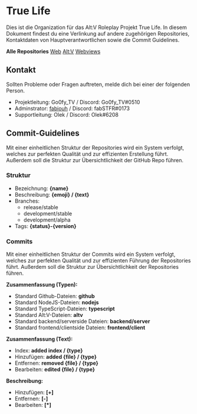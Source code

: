 # True Life
Dies ist die Organization für das Alt:V Roleplay Projekt True Life. In diesem Dokument findest du eine Verlinkung auf andere zugehörigen Repositories, Kontaktdaten von Hauptverantwortlichen sowie die Commit Guidelines.

**Alle Repositories**
[Web](https://github.com/truelife-roleplay/tl_web)
[Alt:V](https://github.com/truelife-roleplay/tl_altv)
[Webviews](https://github.com/truelife-roleplay/tl_webviews)


## Kontakt
Sollten Probleme oder Fragen auftreten, melde dich bei einer der folgenden Person. 
 - Projektleitung: Go0fy_TV / Discord: Go0fy_TV#0510
 - Adminstrator: [fabiouh](https://github.com/fabiouh) / Discord: fabSTFR#0173
 - Supportleitung: Olek / Discord: Olek#6208

## Commit-Guidelines
Mit einer einheitlichen Struktur der Repositories wird ein System verfolgt, welches zur perfekten Qualität und zur effizienten Erstellung führt. Außerdem soll die Struktur zur Übersichtlichkeit der GitHub Repo führen.

### Struktur

 - Bezeichnung: **{name}**
 - Beschreibung: **{emoji} / {text}**
 - Branches:
	 - release/stable
	 - development/stable
	 - development/alpha
- Tags: **{status}-{version}**

### Commits
Mit einer einheitlichen Struktur der Commits wird ein System verfolgt, welches zur perfekten Qualität und zur effizienten Führung der Repositories führt. Außerdem soll die Struktur zur Übersichtlichkeit der Repositories führen.

**Zusammenfassung (Typen):**

 - Standard Github-Dateien: **github**
 - Standard NodeJS-Dateien: **nodejs**
 - Standard TypeScript-Dateien: **typescript**
 - Standard Alt:V-Dateien: **altv**
 - Standard backend/serverside Dateien: **backend/server**
 - Standard frontend/clientside Dateien: **frontend/client**

**Zusammenfassung (Text):**

 - Index: **added index / {type}**
 - Hinzufügen: **added {file} / {type}**
 - Entfernen: **removed {file} / {type}**
 - Bearbeiten: **edited {file} / {type}**

**Beschreibung:**

 - Hinzufügen: **[+]**
 - Entfernen: **[-]**
 - Bearbeiten: **[*]**
